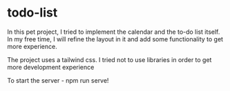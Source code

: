 # todo-list
In this pet project, I tried to implement the calendar and the to-do list itself. In my free time, I will refine the layout in it and add some functionality to get more experience.

The project uses a tailwind css. I tried not to use libraries in order to get more development experience

To start the server - npm run serve!


